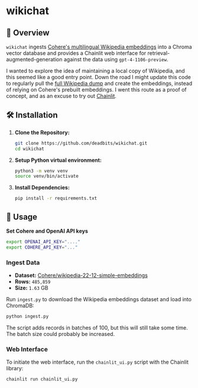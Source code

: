 # wikichat

## 🌟 Overview

`wikichat` ingests [Cohere's multilingual Wikipedia embeddings](https://txt.cohere.com/embedding-archives-wikipedia/) into a Chroma vector database and provides a Chainlit web interface for retrieval-augmented-generation against the data using `gpt-4-1106-preview`.

I wanted to explore the idea of maintaining a local copy of Wikipedia, and this seemed like a good entry point. Down the road I might update this code to regularly pull the [full Wikipedia dump](https://dumps.wikimedia.org/) and create the embeddings, instead of relying on Cohere's prebuilt embeddings. I went this route as a proof of concept, and as an excuse to try out [Chainlit](https://docs.chainlit.io/get-started/overview).

## 🛠 Installation

1. **Clone the Repository:**
   ```bash
   git clone https://github.com/deadbits/wikichat.git
   cd wikichat
   ```

2. **Setup Python virtual environment:**
   ```bash
   python3 -m venv venv
   source venv/bin/activate
   ```

3. **Install Dependencies:**
   ```bash
   pip install -r requirements.txt
   ```

## 📖 Usage

**Set Cohere and OpenAI API keys**
```bash
export OPENAI_API_KEY="...."
export COHERE_API_KEY="..."
```

### Ingest Data

* **Dataset:** [Cohere/wikipedia-22-12-simple-embeddings](https://huggingface.co/datasets/Cohere/wikipedia-22-12-simple-embeddings)
* **Rows:** `485,859`
* **Size:** `1.63` GB

Run `ingest.py` to download the Wikipedia embeddings dataset and load into ChromaDB:

```python
python ingest.py
```

The script adds records in batches of 100, but this will still take some time. The batch size could probably be increased.

### Web Interface

To initiate the web interface, run the `chainlit_ui.py` script with the Chainlit library:

```python
chainlit run chainlit_ui.py
```
